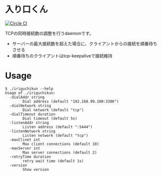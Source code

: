 # 入り口くん
[![Circle CI](https://circleci.com/gh/masahide/iriguchikun.svg?style=svg)](https://circleci.com/gh/masahide/iriguchikun)

TCPの同時接続数の調整を行うdaemonです。

* サーバーの最大接続数を超えた場合に、クライアントからの接続を順番待ちさせる
* 順番待ちのクライアントはtcp-keepaliveで接続維持


# Usage 

```
$ ./iriguchikun --help
Usage of ./iriguchikun:
  -dialAddr string
    	Dial address (default "192.168.99.100:3306")
  -dialNetwork string
    	Dial network (default "tcp")
  -dialTimeout duration
    	Dial timeout (default 5s)
  -listenAddr string
    	Listen address (default ":5444")
  -listenNetwork string
    	Listen network (default "tcp")
  -maxClinet int
    	Max client connections (default 10)
  -maxServer int
    	Max server connections (default 2)
  -retryTime duration
    	retry wait time (default 1s)
  -version
    	Show version
```
